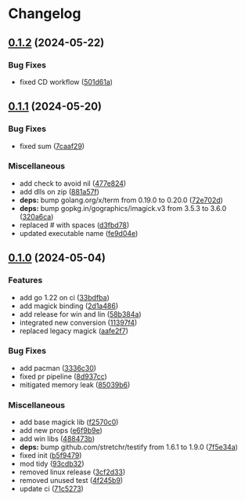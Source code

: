 # Changelog

## [0.1.2](https://github.com/Darckfast/7tv-extract/compare/v0.1.1...v0.1.2) (2024-05-22)


### Bug Fixes

* fixed CD workflow ([501d61a](https://github.com/Darckfast/7tv-extract/commit/501d61a66c7f253d3637c5ec868cc4672d67d8ce))

## [0.1.1](https://github.com/Darckfast/7tv-extract/compare/v0.1.0...v0.1.1) (2024-05-20)


### Bug Fixes

* fixed sum ([7caaf29](https://github.com/Darckfast/7tv-extract/commit/7caaf29f6f237bbd97771dad7de977138baf9cf2))


### Miscellaneous

* add check to avoid nil ([477e824](https://github.com/Darckfast/7tv-extract/commit/477e82485c40ed6e4029f2e0c7cb264a84613e97))
* add dlls on zip ([881a57f](https://github.com/Darckfast/7tv-extract/commit/881a57f74f6acb3b104ae7e07f8ee07b8e17cd0f))
* **deps:** bump golang.org/x/term from 0.19.0 to 0.20.0 ([72e702d](https://github.com/Darckfast/7tv-extract/commit/72e702da6d0db3a796f9ac1770eab86340b9ff58))
* **deps:** bump gopkg.in/gographics/imagick.v3 from 3.5.3 to 3.6.0 ([320a6ca](https://github.com/Darckfast/7tv-extract/commit/320a6ca7f6e06e0241ed1fc01861540fd469ee3c))
* replaced # with spaces ([d3fbd78](https://github.com/Darckfast/7tv-extract/commit/d3fbd78ec3db1b45540b8b0675d5520a89e88fd4))
* updated executable name ([fe9d04e](https://github.com/Darckfast/7tv-extract/commit/fe9d04e3be9d56b0cba480f4efbe771b0f14fc16))

## [0.1.0](https://github.com/Darckfast/7tv-extract/compare/v0.0.9...v0.1.0) (2024-05-04)


### Features

* add go 1.22 on ci ([33bdfba](https://github.com/Darckfast/7tv-extract/commit/33bdfbae4d623fe7754516bd1233caeee1104f83))
* add magick binding ([2d1a486](https://github.com/Darckfast/7tv-extract/commit/2d1a4869ec5f917634afac20edcb238dc21fe77f))
* add release for win and lin ([58b384a](https://github.com/Darckfast/7tv-extract/commit/58b384afbcd4445c15dadd28868115fe729b97e5))
* integrated new conversion ([11397f4](https://github.com/Darckfast/7tv-extract/commit/11397f43f53750e4475f5bde69a8962e3c19a5ee))
* replaced legacy magick ([aafe2f7](https://github.com/Darckfast/7tv-extract/commit/aafe2f75b18885698bfd1168b32a0a55ed988f8e))


### Bug Fixes

* add pacman ([3336c30](https://github.com/Darckfast/7tv-extract/commit/3336c30f91100ab11766d434c5957eb1b663fece))
* fixed pr pipeline ([8d937cc](https://github.com/Darckfast/7tv-extract/commit/8d937ccf69a1360e4f2f62016410c79665b3eb20))
* mitigated memory leak ([85039b6](https://github.com/Darckfast/7tv-extract/commit/85039b69e1b05a19842c9aa00ab224ad724b853a))


### Miscellaneous

* add base magick lib ([f2570c0](https://github.com/Darckfast/7tv-extract/commit/f2570c044d8b5fc979e5faa801040af373b242fa))
* add new props ([e6f9b9e](https://github.com/Darckfast/7tv-extract/commit/e6f9b9eb5d9417d797a0b763ddce8e2dc873a5fa))
* add win libs ([488473b](https://github.com/Darckfast/7tv-extract/commit/488473bbb6df2953cf98fec9dbaf4fbc212b1a51))
* **deps:** bump github.com/stretchr/testify from 1.6.1 to 1.9.0 ([7f5e34a](https://github.com/Darckfast/7tv-extract/commit/7f5e34ab5f2ccfe3cc57f57d4333dd3b579d9eea))
* fixed init ([b5f9479](https://github.com/Darckfast/7tv-extract/commit/b5f947995cd2430286d47cfef47cd2a904484079))
* mod tidy ([93cdb32](https://github.com/Darckfast/7tv-extract/commit/93cdb320f697866e0b68d498f09300dd1ec0e81c))
* removed linux release ([3cf2d33](https://github.com/Darckfast/7tv-extract/commit/3cf2d339fe3e1e1d1907db23f496a76314076414))
* removed unused test ([4f245b9](https://github.com/Darckfast/7tv-extract/commit/4f245b96e1f60be1f94f56376d3febe0d9f5f379))
* update ci ([71c5273](https://github.com/Darckfast/7tv-extract/commit/71c5273cd34d8bc0a317210ae471f815dcfff6a1))
